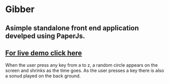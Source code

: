 # Gibber

## Asimple standalone front end application develped using PaperJs.

## [For live demo click here](https://gibberbypalash.herokuapp.com/)

When the user press any key from a to z, a random circle appears on the screen and shrinks as the time goes. As the user presses a key there is also a sonud played on the back ground.


